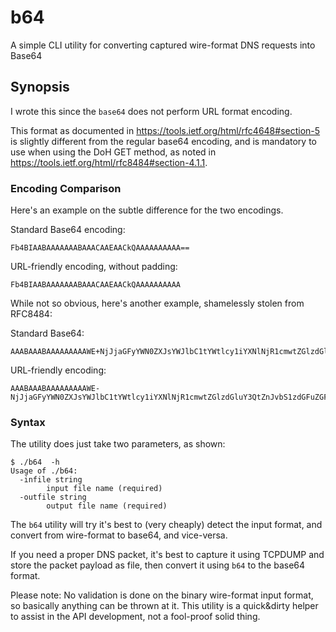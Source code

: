 # b64

A simple CLI utility for converting captured wire-format DNS requests into Base64

## Synopsis

I wrote this since the `base64` does not perform URL format encoding.

This format as documented in https://tools.ietf.org/html/rfc4648#section-5
is slightly different from the regular base64 encoding, and is mandatory
to use when using the DoH GET method, as noted in https://tools.ietf.org/html/rfc8484#section-4.1.1.

### Encoding Comparison

Here's an example on the subtle difference for the two encodings.

Standard Base64 encoding:

```
Fb4BIAABAAAAAAABAAACAAEAACkQAAAAAAAAAA==
```

URL-friendly encoding, without padding:

```
Fb4BIAABAAAAAAABAAACAAEAACkQAAAAAAAAAA
```

While not so obvious, here's another example, shamelessly stolen from RFC8484:

Standard Base64:

```
AAABAAABAAAAAAAAAWE+NjJjaGFyYWN0ZXJsYWJlbC1tYWtlcy1iYXNlNjR1cmwtZGlzdGluY3QtZnJvbS1zdGFuZGFyZC1iYXNlNjQHZXhhbXBsZQNjb20AAAEA
```

URL-friendly encoding:

```
AAABAAABAAAAAAAAAWE-NjJjaGFyYWN0ZXJsYWJlbC1tYWtlcy1iYXNlNjR1cmwtZGlzdGluY3QtZnJvbS1zdGFuZGFyZC1iYXNlNjQHZXhhbXBsZQNjb20AAAEA
```


### Syntax

The utility does just take two parameters, as shown:

```
$ ./b64  -h
Usage of ./b64:
  -infile string
    	input file name (required)
  -outfile string
    	output file name (required)
```

The `b64` utility will try it's best to (very cheaply) detect the input format, and convert
from wire-format to base64, and vice-versa.

If you need a proper DNS packet, it's best to capture it using TCPDUMP and store the packet payload as file,
then convert it using `b64` to the base64 format.

Please note:
No validation is done on the binary wire-format input format, so basically anything can be thrown at it.
This utility is a quick&dirty helper to assist in the API development, not a fool-proof solid thing.